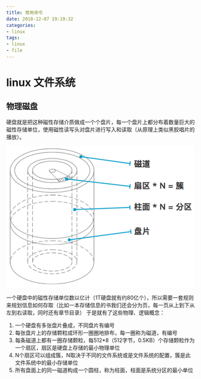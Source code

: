 ```yaml
---
title: 常用命令
date: 2018-12-07 19:19:32
categories:
- linux
tags:
- linux
- file
---
```


# linux 文件系统

## 物理磁盘

硬盘就是把这种磁性存储介质做成一个个盘片，每一个盘片上都分布着数量巨大的磁性存储单位，使用磁性读写头对盘片进行写入和读取（从原理上类似黑胶唱片的播放）。
<!-- more -->

![磁盘](data/images/LinuxCommand-PhysicalDisk.png)

一个硬盘中的磁性存储单位数以亿计（1T硬盘就有约80亿个），所以需要一套规则来规划信息如何存取（比如一本存储信息的书我们还会分为页，每一页从上到下从左到右读取，同时还有章节目录）
于是就有了这些物理、逻辑概念：

1. 一个硬盘有多张盘片叠成，不同盘片有编号
2. 每张盘片上的存储颗粒成环形一圈圈地排布，每一圈称为磁道，有编号
3. 每条磁道上都有一圈存储颗粒，每512*8（512字节，0.5KB）个存储颗粒作为一个扇区，扇区是硬盘上存储的最小物理单位
4. N个扇区可以组成簇，N取决于不同的文件系统或是文件系统的配置，簇是此文件系统中的最小存储单位
5. 所有盘面上的同一磁道构成一个圆柱，称为柱面，柱面是系统分区的最小单位

